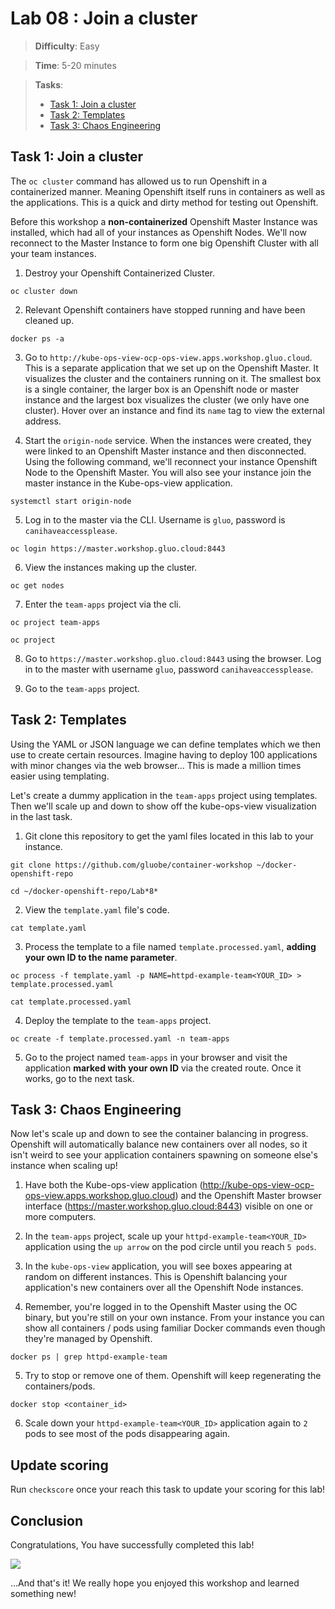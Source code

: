 # Lab 08 : Join a cluster

> **Difficulty**: Easy

> **Time**: 5-20 minutes

> **Tasks**:
> - [Task 1: Join a cluster](#task-1-join-a-cluster)
> - [Task 2: Templates](#task-2-templates)
> - [Task 3: Chaos Engineering](#task-3-chaos-engineering)


## Task 1: Join a cluster

The `oc cluster` command has allowed us to run Openshift in a containerized manner. Meaning Openshift itself runs in containers as well as the applications. This is a quick and dirty method for testing out Openshift.

Before this workshop a **non-containerized** Openshift Master Instance was installed, which had all of your instances as Openshift Nodes. We'll now reconnect to the Master Instance to form one big Openshift Cluster with all your team instances.

1. Destroy your Openshift Containerized Cluster.

  ```
  oc cluster down
  ```
  
2. Relevant Openshift containers have stopped running and have been cleaned up.

  ```
  docker ps -a
  ```
  
3. Go to `http://kube-ops-view-ocp-ops-view.apps.workshop.gluo.cloud`. This is a separate application that we set up on the Openshift Master. It visualizes the cluster and the containers running on it. The smallest box is a single container, the larger box is an Openshift node or master instance and the largest box visualizes the cluster (we only have one cluster). Hover over an instance and find its `name` tag to view the external address.
  
4. Start the `origin-node` service. When the instances were created, they were linked to an Openshift Master instance and then disconnected. Using the following command, we'll reconnect your instance Openshift Node to the Openshift Master. You will also see your instance join the master instance in the Kube-ops-view application.

  ```
  systemctl start origin-node
  ```
  
5. Log in to the master via the CLI. Username is `gluo`, password is `canihaveaccessplease`. 
  
  ```
  oc login https://master.workshop.gluo.cloud:8443
  ```
  
6. View the instances making up the cluster.

  ```
  oc get nodes
  ```
  
7. Enter the `team-apps` project via the cli.

  ```
  oc project team-apps
  ```
  
  ```
  oc project
  ```

8. Go to `https://master.workshop.gluo.cloud:8443` using the browser. Log in to the master with username `gluo`, password `canihaveaccessplease`. 

9. Go to the `team-apps` project.


## Task 2: Templates

Using the YAML or JSON language we can define templates which we then use to create certain resources.  Imagine having to deploy 100 applications with minor changes via the web browser... This is made a million times easier using templating.

Let's create a dummy application in the `team-apps` project using templates. Then we'll scale up and down to show off the kube-ops-view visualization in the last task.

1. Git clone this repository to get the yaml files located in this lab to your instance.

  ```
  git clone https://github.com/gluobe/container-workshop ~/docker-openshift-repo
  ```

  ```
  cd ~/docker-openshift-repo/Lab*8*
  ```

2. View the `template.yaml` file's code.

  ```
  cat template.yaml
  ```

3. Process the template to a file named `template.processed.yaml`, **adding your own ID to the name parameter**.
  
  ```
  oc process -f template.yaml -p NAME=httpd-example-team<YOUR_ID> > template.processed.yaml
  ```
  
  ```
  cat template.processed.yaml
  ```
  
4. Deploy the template to the `team-apps` project.

  ```
  oc create -f template.processed.yaml -n team-apps
  ```
  
5. Go to the project named `team-apps` in your browser and visit the application **marked with your own ID** via the created route. Once it works, go to the next task.


## Task 3: Chaos Engineering

Now let's scale up and down to see the container balancing in progress. Openshift will automatically balance new containers over all nodes, so it isn't weird to see your application containers spawning on someone else's instance when scaling up!

1. Have both the Kube-ops-view application (http://kube-ops-view-ocp-ops-view.apps.workshop.gluo.cloud) and the Openshift Master browser interface (https://master.workshop.gluo.cloud:8443) visible on one or more computers.

2. In the `team-apps` project, scale up your `httpd-example-team<YOUR_ID>` application using the `up arrow` on the pod circle until you reach `5 pods`.

3. In the `kube-ops-view` application, you will see boxes appearing at random on different instances. This is Openshift balancing your application's new containers over all the Openshift Node instances.

4. Remember, you're logged in to the Openshift Master using the OC binary, but you're still on your own instance. From your instance you can show all containers / pods using familiar Docker commands even though they're managed by Openshift.

  ```
  docker ps | grep httpd-example-team
  ```
  
5. Try to stop or remove one of them. Openshift will keep regenerating the containers/pods.

  ```
  docker stop <container_id>
  ```
  
6. Scale down your `httpd-example-team<YOUR_ID>` application again to `2` pods to see most of the pods disappearing again.


## Update scoring
Run `checkscore` once your reach this task to update your scoring for this lab!  

  
## Conclusion

Congratulations, You have successfully completed this lab! 

![](https://tinyurl.com/y78fzwla)

...And that's it! We really hope you enjoyed this workshop and learned something new!

